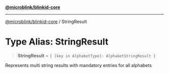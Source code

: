 [**@microblink/blinkid-core**](../README.md)

***

[@microblink/blinkid-core](../README.md) / StringResult

# Type Alias: StringResult

> **StringResult** = `{ [key in AlphabetType]: AlphabetStringResult }`

Represents multi string results with mandatory entries for all alphabets
